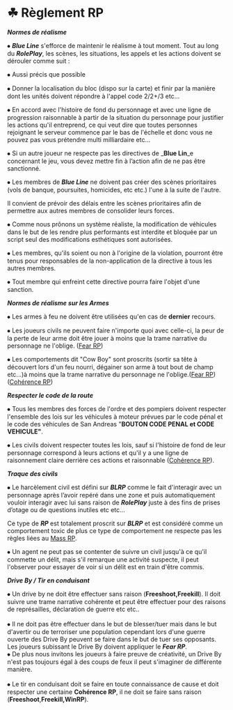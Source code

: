 # ☘ Règlement RP

_**Normes de réalisme**_



⦁ _**Blue Line**_ s'efforce de maintenir le réalisme à tout moment. Tout au long du _**RolePlay**_, les scènes, les situations, les appels et les actions doivent se dérouler comme suit :&#x20;



⦁ Aussi précis que possible&#x20;

⦁ Donner la localisation du bloc (dispo sur la carte) et finir par la manière dont les unités doivent répondre à l'appel code 2/2+/3 etc...

⦁ En accord avec l'histoire de fond du personnage et avec une ligne de progression raisonnable à partir de la situation du personnage pour justifier les actions qu'il entreprend, ce qui veut dire que toutes personnes rejoignant le serveur commence par le bas de l'échelle et donc vous ne pouvez pas vous prétendre multi milliardaire etc…&#x20;

⦁ Si un autre joueur ne respecte pas les directives de _**Blue Lin**_e concernant le jeu, vous devez mettre fin à l’action afin de ne pas être sanctionné.

⦁ Les membres de _**Blue Line**_ ne doivent pas créer des scènes prioritaires (vols de banque, poursuites, homicides, etc etc.) l'une à la suite de l'autre.&#x20;

Il convient de prévoir des délais entre les scènes prioritaires afin de permettre aux autres membres de consolider leurs forces.&#x20;

⦁ Comme nous prônons un système réaliste, la modification de véhicules dans le but de les rendre plus performants est interdite et bloquée par un script seul des modifications esthétiques sont autorisées.

⦁ Les membres, qu'ils soient ou non à l'origine de la violation, pourront être tenus pour responsables de la non-application de la directive à tous les autres membres.

⦁ Tout membre qui enfreint cette directive pourra faire l'objet d'une sanction.



_**Normes de réalisme sur les Armes**_



⦁ Les armes à feu ne doivent être utilisées qu'en cas de **dernier** recours.&#x20;

⦁ Les joueurs civils ne peuvent faire n'importe quoi avec celle-ci, la peur de la perte de leur arme doit être jouer à moins que la trame narrative du personnage ne l'oblige. ([Fear RP](../../../../../reglement/reglement/five-m/politiques-en-matiere-de-jeux-de-role/fear-rp.md))&#x20;

⦁ Les comportements dit "Cow Boy" sont proscrits (sortir sa tête à découvert lors d'un feu nourri, dégainer son arme à tout bout de champ etc...)à moins que la trame narrative du personnage ne l'oblige.([Fear RP](../../../../../reglement/reglement/five-m/politiques-en-matiere-de-jeux-de-role/fear-rp.md)) ([Cohérence RP](../../../../../reglement/reglement/five-m/politiques-en-matiere-de-jeux-de-role/incoherence-rp.md))



_**Respecter le code de la route**_



⦁ Tous les membres des forces de l'ordre et des pompiers doivent respecter l'ensemble des lois sur les véhicules à moteur prévues par le code pénal et le code des véhicules de San Andreas "**BOUTON CODE PENAL et CODE VEHICULE"**.

⦁ Les civils doivent respecter toutes les lois, sauf si l'histoire de fond de leur personnage correspond à leurs actions et qu'il y a une ligne de raisonnement claire derrière ces actions et raisonnable ([Cohérence RP](../../../../../reglement/reglement/five-m/politiques-en-matiere-de-jeux-de-role/incoherence-rp.md)).



_**Traque des civils**_



⦁ Le harcèlement civil est défini sur _**BLRP**_ comme le fait d'interagir avec un personnage après l’avoir repéré dans une zone et puis automatiquement vouloir interagir avec lui sans raison de _**RolePlay**_ juste à des fins de prises d’otage ou de questions inutiles etc etc…&#x20;

Ce type de _**RP**_ est totalement proscrit sur _**BLRP**_ et est considéré comme un comportement toxic de plus ce type de comportement ne respecte pas les règles liées au [Mass RP](../../../../../reglement/reglement/five-m/politiques-en-matiere-de-jeux-de-role/mass-rp.md).&#x20;

⦁ Un agent ne peut pas se contenter de suivre un civil jusqu'à ce qu'il commette un délit, mais s'il remarque une activité suspecte, il peut l'observer pour essayer de voir si un délit est en train d'être commis.



&#x20;_**Drive By / Tir en conduisant**_



⦁ Un drive by ne doit être effectuer sans raison (**Freeshoot,Freekill**). Il doit suivre une trame narrative cohérente et peut être effectuer pour des raisons de représailles, déclaration de guerre etc etc..\
\
⦁ Il ne doit pas être effectuer dans le but de blesser/tuer mais dans le but d'avertir ou de terroriser une population cependant lors d'une guerre ouverte des Drive By peuvent se faire dans le but de tuer ses opposants. Les joueurs subissant le Drive By doivent appliquer le _**Fear RP**_.\
&#x20; ⦁ De plus nous invitons les joueurs à faire preuve de créativité, un Drive By n'est pas toujours égal à des coups de feux il peut s'imaginer de différente manière.\
\
⦁  Le tir en conduisant doit se faire en toute connaissance de cause et doit respecter une certaine **Cohérence RP**, il ne doit se faire sans raison (**Freeshoot**,**Freekill,WinRP**).
